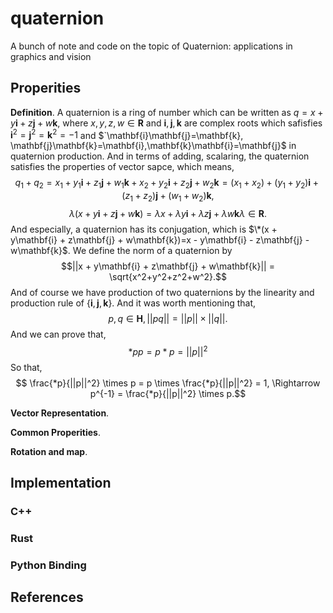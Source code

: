 # quaternion
A bunch of note and code on the topic of Quaternion: applications in graphics and vision 

## Properities
**Definition**. A quaternion is a ring of number which can be written as $`q= x + y\mathbf{i} + z\mathbf{j} + w\mathbf{k}`$, where $`x,y,z,w \in \mathbf{R}`$ and $`\mathbf{i}, \mathbf{j}, \mathbf{k}`$ are complex roots which safisfies $`\mathbf{i}^2=\mathbf{j}^2=\mathbf{k}^2=-1`$ and $`\mathbf{i}\mathbf{j}=\mathbf{k}, \mathbf{j}\mathbf{k}=\mathbf{i},\mathbf{k}\mathbf{i}=\mathbf{j}$ in quaternion production. And in terms of adding, scalaring, the quaternion satisfies the properties of vector sapce, which means,
$$q_1+q_2 = x_1 + y_1\mathbf{i} + z_1\mathbf{j} + w_1\mathbf{k} + x_2 + y_2\mathbf{i} + z_2\mathbf{j} + w_2\mathbf{k} = (x_1 + x_2) + (y_1+y_2)\mathbf{i} + (z_1+z_2)\mathbf{j} + (w_1+w_2)\mathbf{k},$$
$$\lambda(x + y\mathbf{i} + z\mathbf{j} + w\mathbf{k}) = \lambda x + \lambda y\mathbf{i} + \lambda z\mathbf{j} + \lambda w\mathbf{k}\lambda \in \mathbf{R}.$$
And especially, a quaternion has its conjugation, which is $`\*(x + y\mathbf{i} + z\mathbf{j} + w\mathbf{k})=x - y\mathbf{i} - z\mathbf{j} - w\mathbf{k}`$.
We define the norm of a quaternion by 
$$||x + y\mathbf{i} + z\mathbf{j} + w\mathbf{k}|| = \sqrt{x^2+y^2+z^2+w^2}.$$
And of course we have production of two quaternions by the linearity and production rule of $`\{\mathbf{i},\mathbf{j},\mathbf{k}\}`$. And it was worth mentioning that,
$$p, q\in\mathbf{H}, ||pq|| = ||p||\times||q||.$$
And we can prove that,
$$*pp = p*p = ||p||^2$$
So that, 
$$ \frac{*p}{||p||^2} \times p = p \times \frac{*p}{||p||^2} = 1, \Rightarrow p^{-1} = \frac{*p}{||p||^2} \times p.$$


**Vector Representation**.

**Common Properities**.

**Rotation and map**.



## Implementation

### C++ 

### Rust

### Python Binding

## References

